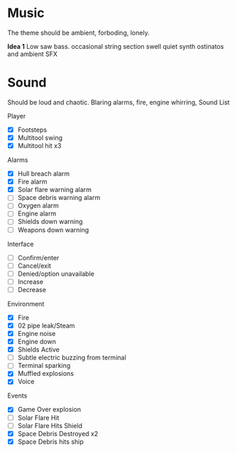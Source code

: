 # Music
The theme should be ambient, forboding, lonely.


**Idea 1**
Low saw bass.
occasional string section swell
quiet synth ostinatos and ambient SFX

# Sound
Should be loud and chaotic. Blaring alarms, fire, engine whirring, 
Sound List

Player
- [x] Footsteps
- [x] Multitool swing
- [x] Multitool hit x3

Alarms
- [x] Hull breach alarm
- [x] Fire alarm
- [x] Solar flare warning alarm
- [ ] Space debris warning alarm
- [ ] Oxygen alarm
- [ ] Engine alarm
- [ ] Shields down warning
- [ ] Weapons down warning

Interface
- [ ] Confirm/enter
- [ ] Cancel/exit
- [ ] Denied/option unavailable
- [ ] Increase
- [ ] Decrease

Environment
- [x] Fire
- [x] 02 pipe leak/Steam
- [x] Engine noise
- [x] Engine down
- [x] Shields Active
- [ ] Subtle electric buzzing from terminal
- [ ] Terminal sparking
- [x] Muffled explosions
- [x] Voice

Events
- [x] Game Over explosion
- [ ] Solar Flare Hit
- [ ] Solar Flare Hits Shield
- [x] Space Debris Destroyed x2
- [x] Space Debris hits ship